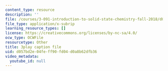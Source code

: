 ```yaml
---
content_type: resource
description: ''
file: /courses/3-091-introduction-to-solid-state-chemistry-fall-2018/d057bd2e04feff90fd04d0a8b62dfb36_R0sw85RkKCY.srt
file_type: application/x-subrip
learning_resource_types: []
license: https://creativecommons.org/licenses/by-nc-sa/4.0/
ocw_type: OCWFile
resourcetype: Other
title: 3play caption file
uid: d057bd2e-04fe-ff90-fd04-d0a8b62dfb36
video_metadata:
  youtube_id: null
---
```

